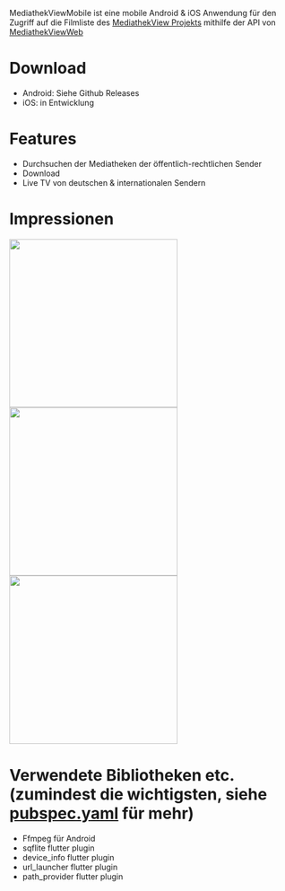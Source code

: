 MediathekViewMobile ist eine mobile Android & iOS Anwendung für den Zugriff auf die Filmliste des [MediathekView Projekts](https://mediathekview.de/) mithilfe der API von [MediathekViewWeb](https://mediathekviewweb.de/)

# Download

- Android: Siehe Github Releases
- iOS: in Entwicklung

# Features

- Durchsuchen der Mediatheken der öffentlich-rechtlichen Sender
- Download
- Live TV von deutschen & internationalen Sendern

# Impressionen

<p float="center">
 <img src="https://user-images.githubusercontent.com/33809186/42283338-68ef905e-7fa9-11e8-9557-2ff91ef38c9c.png" width="300">
  <img src="https://user-images.githubusercontent.com/33809186/42282674-8f9af52e-7fa7-11e8-9d47-f946304f06d1.png" width="300">
  <img src="https://user-images.githubusercontent.com/33809186/42282678-92e82800-7fa7-11e8-9296-df7ea3cfad6c.png" width="300">
</p>

# Verwendete Bibliotheken etc. (zumindest die wichtigsten, siehe [pubspec.yaml](https://github.com/danielfoehrKn/MediathekViewMobile/blob/master/pubspec.yaml) für mehr)

- Ffmpeg für Android
- sqflite flutter plugin
- device_info flutter plugin
- url_launcher flutter plugin
- path_provider flutter plugin


